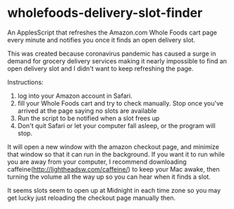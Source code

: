# wholefoods-delivery-slot-finder
An ApplesScript that refreshes the Amazon.com Whole Foods cart page every minute and notifies you once it finds an open delivery slot.

This was created because coronavirus pandemic has caused a surge in demand for grocery delivery services making it nearly impossible to find an open delivery slot and I didn't want to keep refreshing the page.

Instructions:
1. log into your Amazon account in Safari.
2. fill your Whole Foods cart and try to check manually. Stop once you've arrived at the page saying no slots are available
3. Run the script to be notified when a slot frees up
4. Don't quit Safari or let your computer fall asleep, or the program will stop.

It will open a new window with the amazon checkout page, and minimize that window so that it can run in the background.
If you want it to run while you are away from your computer, I recommend downloading caffeine(http://lightheadsw.com/caffeine/) to keep your Mac awake, then turning the volume all the way up so you can hear when it finds a slot.

It seems slots seem to open up at Midnight in each time zone so you may get lucky just reloading the checkout page manually then.
